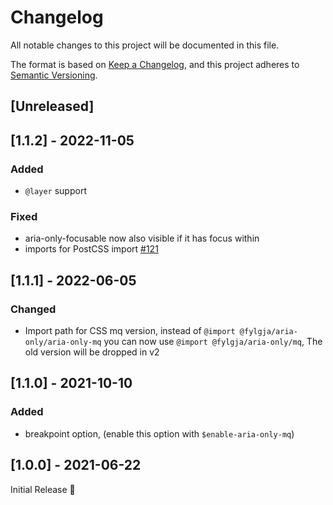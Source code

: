 # Changelog
All notable changes to this project will be documented in this file.

The format is based on [Keep a Changelog](https://keepachangelog.com/en/1.0.0/),
and this project adheres to [Semantic Versioning](https://semver.org/spec/v2.0.0.html).

## [Unreleased]

## [1.1.2] - 2022-11-05
### Added
- `@layer` support

### Fixed
- aria-only-focusable now also visible if it has focus within
- imports for PostCSS import [#121](https://github.com/fylgja/fylgja/issues/121)

## [1.1.1] - 2022-06-05
### Changed
- Import path for CSS mq version,
  instead of `@import @fylgja/aria-only/aria-only-mq` you can now use `@import @fylgja/aria-only/mq`,
  The old version will be dropped in v2

## [1.1.0] - 2021-10-10
### Added
- breakpoint option, (enable this option with `$enable-aria-only-mq`)

## [1.0.0] - 2021-06-22
Initial Release 🎉
